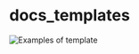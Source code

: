 # docs_templates

![Examples of template](https://github.com/Slobozhancky/docs_templates/assets/46904434/13aabce6-dfee-4ed0-8674-c6c4b0d1baf1)
